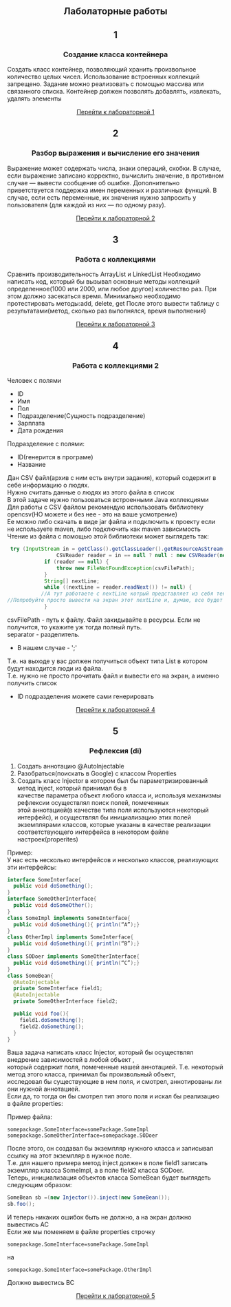 ## <h2 align="center">Лаболаторные работы</h2>

<h2 align="center">1</h2>

<h3 align="center">
  Создание класса контейнера
</h3>
<p>
  Создать класс контейнер, позволяющий хранить произвольное количество целых чисел. Использование встроенных коллекций запрещено.  
  Задание можно реализовать с помощью массива или связанного списка. Контейнер должен позволять добавлять, извлекать, удалять элементы
</p>

<div align="center">
  <a href="https://github.com/PankovaYulia/Java/tree/main/Conteiner">Перейти к лабораторной 1</a>
</div>

##

<h2 align="center">2</h2>

<h3 align="center">
  Разбор выражения и вычисление его значения
</h3>
<p>
  Выражение может содержать числа, знаки операций, скобки. В случае, если выражение записано корректно, вычислить значение, в противном случае — вывести сообщение об ошибке.
  Дополнительно приветствуется поддержка имен переменных и различных функций. 
  В случае, если есть переменные, их значения нужно запросить у пользователя (для каждой из них — по одному разу).
</p>

<div align="center">
  <a href="https://github.com/PankovaYulia/Java/tree/main/laba2">Перейти к лабораторной 2</a>
</div>

##

<h2 align="center">3</h2>

<h3 align="center">
 Работа с коллекциями
</h3>
<p>
Сравнить производительность ArrayList и LinkedList
Необходимо написать код, который бы вызывал основные методы коллекций определенное(1000 или 2000, или любое другое) количество раз. При этом должно засекаться время.
Минимально необходимо протестировать методы:add, delete, get
После этого вывести таблицу с результатами(метод, сколько раз выполнялся, время выполнения)
</p>

<div align="center">
  <a href="https://github.com/PankovaYulia/Java/tree/main/laba3">Перейти к лабораторной 3</a>
</div>

##

<h2 align="center">4</h2>

<h3 align="center">
 Работа с коллекциями 2
</h3>

Человек с полями

*  ID
*  Имя
*  Пол
*  Подразделение(Сущность подразделение)
*  Зарплата
*  Дата рождения

Подразделение с полями:

* ID(генерится в програме)
* Название

Дан CSV файл(архив с ним есть внутри задания), который содержит в себе информацию о людях. <br/>
Нужно считать данные о людях из этого файла в список<br/>
В этой задаче нужно пользоваться встроенными Java  коллекциями<br/>
Для работы с CSV файлом рекомендую использовать библиотеку opencsv(НО можете и без нее - это на ваше усмотрение)<br/>
Ее можно либо скачать в виде jar  файла и подключить к проекту если не используете maven, либо подключить как maven зависимость<br/>
Чтение из файла с помощью этой библиотеки может выглядеть так:<br/>

```java
 try (InputStream in = getClass().getClassLoader().getResourceAsStream(csvFilePath);
                CSVReader reader = in == null ? null : new CSVReader(new InputStreamReader(in), separator)) {
            if (reader == null) {
                throw new FileNotFoundException(csvFilePath);
            }
            String[] nextLine;
            while ((nextLine = reader.readNext()) != null) {
           //А тут работаете с nextLine котрый представляет из себя текущую строчку в файле, уже разбитую на массив по разделителю separator
//Попробуйте просто вывести на экран этот nextLine и, думаю, все будет понятно
            }
```

csvFilePath - путь к файлу. Файл закидывайте в ресурсы. Если не получится, то укажите уж тогда полный путь.<br/>
separator - разделитель. <br/>

* В нашем случае  - ';'

Т.е. на выходе у вас должен получиться объект типа List в котором будут находится люди из файла.  <br/>
Т.е. нужно не просто прочитать файл и вывести его на экран, а именно получить список<br/>

* ID подразделения можете сами генерировать<br/>

<div align="center">
  <a href="https://github.com/PankovaYulia/Java/tree/main/Laba4">Перейти к лабораторной 4</a>
</div>

##

<h2 align="center">5</h2>

<h3 align="center">
 Рефлексия (di)
</h3>

1. Создать аннотацию @AutoInjectable
2. Разобраться(поискать в Google) с классом Properties
3. Создать класс Injector в котором был бы параметризированный метод inject, который принимал бы в  <br/>
   качестве параметра объект любого класса и, используя механизмы рефлексии осуществлял поиск полей, помеченных <br/>
   этой аннотацией(в качестве типа поля используются некоторый интерфейс), и осуществлял бы инициализацию этих полей <br/>
   экземплярами классов, которые указаны в качестве реализации соответствующего интерфейса в некотором файле настроек(properites) <br/>

Пример: <br/>
У нас есть несколько интерфейсов и несколько классов, реализующих эти интерфейсы: <br/>

```java
interface SomeInterface{
  public void doSomething();
}
interface SomeOtherInterface{
  public void doSomeOther();
}
class SomeImpl implements SomeInterface{
  public void doSomething(){ println(“A”);}
}
class OtherImpl implements SomeInterface{
  public void doSomething(){ println(“B”);}
}
class SODoer implements SomeOtherInterface{
  public void doSomething(){ println(“C”);}
}
class SomeBean{
  @AutoInjectable
  private SomeInterface field1;
  @AutoInjectable
  private SomeOtherInterface field2;

  public void foo(){
    field1.doSomething();
    field2.doSomething();
  }
}
```

Ваша задача написать класс Injector, который бы осуществлял внедрение зависимостей в любой объект ,  <br/>
который содержит поля, помеченные нашей аннотацией. Т.е. некоторый метод этого класса, принимал бы произвольный объект, <br/>
исследовал бы существующие в нем поля, и смотрел, аннотированы ли они нужной аннотацией. <br/>
Если да, то тогда он бы смотрел тип этого поля и искал бы реализацию в файле properties: <br/>

Пример файла:
```
somepackage.SomeInterface=somePackage.SomeImpl
somepackage.SomeOtherInterface=somepackage.SODoer
```

После этого, он создавал бы экземпляр нужного класса и записывал ссылку на этот экземпляр в нужное поле.  <br/>
Т.е. для нашего примера метод inject должен в поле field1 записать экземпляр класса SomeImpl, а в поле field2 класса SODoer. <br/>
Теперь, инициализация объектов класса SomeBean будет выглядеть следующим образом: <br/>

```java
SomeBean sb =(new Injector()).inject(new SomeBean());
sb.foo();
```

И теперь никаких ошибок быть не должно, а на экран должно вывестись AC <br/>
Если же мы поменяем в файле properties строчку
```
somepackage.SomeInterface=somePackage.SomeImpl
```
на
```
somepackage.SomeInterface=somePackage.OtherImpl
```
Должно вывестись BC

<div align="center">
  <a href="https://github.com/PankovaYulia/Java/tree/main/laba5">Перейти к лабораторной 5</a>
</div>


